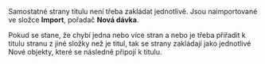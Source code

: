 Samostatné strany titulu není třeba zakládat jednotlivě. Jsou naimportované ve složce **Import**, pořadač **Nová dávka**.

Pokud se stane, že chybí jedna nebo více stran a nebo je třeba přiřadit k titulu stranu z jiné složky než je titul, tak se strany zakládají jako jednotlivé Nové objekty, které se následně připojí k titulu.